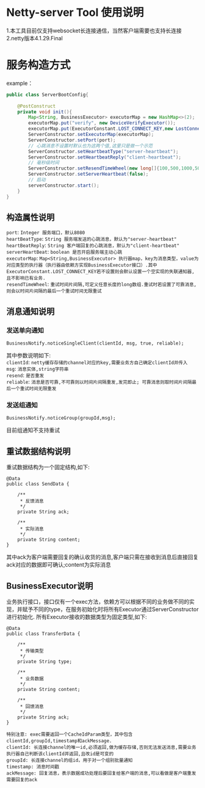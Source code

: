 # Netty-server Tool 使用说明
1.本工具目前仅支持websocket长连接通信，当然客户端需要也支持长连接  
2.netty版本4.1.29.Final  

# 服务构造方式
example：
``` JAVA
public class ServerBootConfig{
    
    @PostConstruct
    private void init(){
        Map<String, BusinessExecutor> executorMap = new HashMap<>(2);
        executorMap.put("verify", new DeviceVerifyExecutor());
        executorMap.put(ExecutorConstant.LOST_CONNECT_KEY,new LostConnectExecutor());
        ServerConstructor.setExecutorMap(executorMap);
        ServerConstructor.setPort(port);
        // 心跳消息不设置时默认也为这两个值,这里只是做一个示范
        ServerConstructor.setHeartbeatType("server-heartbeat");
        ServerConstructor.setHeartbeatReply("client-heartbeat");
        // 毫秒级时间
        ServerConstructor.setResendTimeWheel(new long[]{100,500,1000,5000});
        ServerConstructor.setServerHeartbeat(false);
        // 启动
        serverConstructor.start();
    }
}
```
## 构造属性说明
`port`: `Integer 服务端口，默认8080`  
`heartBeatType`: `String 服务端发送的心跳消息，默认为"server-heartbeat"`  
`heartBeatReply`: `String 客户端回复的心跳消息，默认为"client-heartbeat"`  
`serverHeartBeat`: `boolean 是否开启服务端主动心跳`  
`executorMap`: `Map<String,BusinessExecutor> 执行器map，key为消息类型，value为对应类型的执行器（执行器由依赖方实现BusinessExecutor接口）.其中ExecutorConstant.LOST_CONNECT_KEY若不设置则会默认设置一个空实现的失联通知器,且不影响已有业务.`  
`resendTimeWheel`: `重试时间片间隔,可定义任意长度的long数组.重试时若设置了可靠消息,则会以时间片间隔的最后一个重试时间无限重试`

## 消息通知说明
### 发送单向通知
```
BusinessNotify.noticeSingleClient(clientId, msg, true, reliable);
```
其中参数说明如下:    
`clientId`: `netty缓存存储的channel对应的key,需要业务方自己确定clientId并传入`    
`msg`: `消息实体,string字符串`    
`resend`: `是否重发`    
`reliable`: `消息是否可靠,不可靠则以时间片间隔重发,发完即止; 可靠消息则取时间片间隔最后一个重试时间无限重发`    
### 发送组通知
```
BusinessNotify.noticeGroup(groupId,msg);
```
目前组通知不支持重试
## 重试数据结构说明
重试数据结构为一个固定结构,如下:
```
@Data
public class SendData {

    /**
     * 反馈消息
     */
    private String ack;

    /**
     * 实际消息
     */
    private String content;
}
```
其中ack为客户端需要回复的确认收货的消息,客户端只需在接收到消息后直接回复ack对应的数据即可确认;content为实际消息
## BusinessExecutor说明
业务执行接口，接口仅有一个exec方法，依赖方可以根据不同的业务做不同的实现，并赋予不同的type，在服务初始化时将所有Executor通过ServerConstructor进行初始化. 所有Executor接收的数据类型为固定类型,如下:
```
@Data
public class TransferData {

    /**
     * 传输类型
     */
    private String type;

    /**
     * 业务数据
     */
    private String content;

    /**
     * 回馈消息
     */
    private String ack;
}
```
```
特别注意: exec需要返回一个CacheIdParam类型，其中包含clientId,groupId,timestamp和ackMessage.    
clientId: 长连接channel的唯一id,必须返回,做为缓存存储,否则无法发送消息,需要业务执行器自己判断该clientId并返回,且改id是可变的      
groupId: 长连接channel的组id，用于对一个组别批量通知  
timestamp: 消息时间戳  
ackMessage: 回复消息，表示数据成功处理后要回复给客户端的消息,可以看做是客户端重发需要回复的ack   
```
